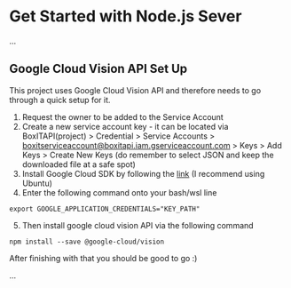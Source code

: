 # Get Started with Node.js Sever

...

## Google Cloud Vision API Set Up

This project uses Google Cloud Vision API and therefore needs to go through a quick setup for it.
1. Request the owner to be added to the Service Account
2. Create a new service account key - it can be located via BoxITAPI(project) > Credential > Service Accounts > boxitserviceaccount@boxitapi.iam.gserviceaccount.com > Keys > Add Keys > Create New Keys (do remember to select JSON and keep the downloaded file at a safe spot)
3. Install Google Cloud SDK by following the [link](https://cloud.google.com/sdk/docs/install#deb) (I recommend using Ubuntu)
4. Enter the following command onto your bash/wsl line 
```console
export GOOGLE_APPLICATION_CREDENTIALS="KEY_PATH" 
```
5. Then install google cloud vision API via the following command
``` console
npm install --save @google-cloud/vision
```

After finishing with that you should be good to go :)

...
